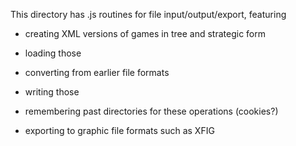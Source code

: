 This directory has .js routines for file input/output/export,
featuring

- creating XML versions of games in tree and strategic form

- loading those

- converting from earlier file formats

- writing those

- remembering past directories for these operations (cookies?)

- exporting to graphic file formats such as XFIG 

